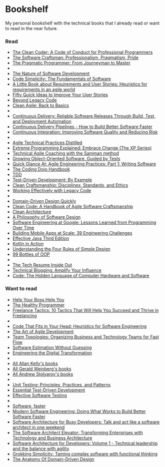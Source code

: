 # Bookshelf

My personal bookshelf with the technical books that I already read or want to read in the near future.

### Read

* [The Clean Coder: A Code of Conduct for Professional Programmers](https://www.goodreads.com/book/show/10284614-the-clean-coder?from_search=true&from_srp=true&qid=EmJTczFoSi&rank=2)
* [The Software Craftsman: Professionalism, Pragmatism, Pride](https://www.goodreads.com/book/show/23215733-the-software-craftsman?from_search=true&from_srp=true&qid=pd3MkBt8bW&rank=2)
* [The Pragmatic Programmer: From Journeyman to Master](https://www.goodreads.com/book/show/4099.The_Pragmatic_Programmer?from_search=true&from_srp=true&qid=FnLaqtNfIJ&rank=1)
* 
* [The Nature of Software Development](https://www.goodreads.com/book/show/23016056-the-nature-of-software-development?ac=1&from_search=true&qid=a8zueN851I&rank=1)
* [Code Simplicity: The Fundamentals of Software](https://www.goodreads.com/book/show/13234063-code-simplicity?from_search=true&from_srp=true&qid=D9vBzmE0tS&rank=3)
* [A Little Book about Requirements and User Stories: Heuristics for requirements in an agile world](https://www.goodreads.com/book/show/34971826-a-little-book-about-requirements-and-user-stories?from_search=true&from_srp=true&qid=2QFsfkrRN1&rank=3)
* [Fifty Quick Ideas to Improve Your User Stories](https://www.goodreads.com/book/show/21411450-fifty-quick-ideas-to-improve-your-user-stories?from_search=true&from_srp=true&qid=FEe8TD31uZ&rank=1)
* [Beyond Legacy Code](https://www.goodreads.com/book/show/26088456-beyond-legacy-code?from_search=true&from_srp=true&qid=b8sRtkllYQ&rank=1)
* [Clean Agile: Back to Basics](https://www.goodreads.com/book/show/45280021-clean-agile?from_search=true&from_srp=true&qid=f4ivuQTGfM&rank=1)
* 
* [Continuous Delivery: Reliable Software Releases Through Build, Test, and Deployment Automation](https://www.goodreads.com/book/show/8686650-continuous-delivery?from_search=true&from_srp=true&qid=jWpcAtTNGc&rank=1)
* [Continuous Delivery Pipelines - How to Build Better Software Faster](https://www.goodreads.com/book/show/56771495-continuous-delivery-pipelines---how-to-build-better-software-faster?from_search=true&from_srp=true&qid=KApTGnXo6L&rank=2)
* [Continuous Integration: Improving Software Quality and Reducing Risk](https://www.goodreads.com/book/show/1311542.Continuous_Integration?from_search=true&from_srp=true&qid=m3HreUJ3ax&rank=2)
* 
* [Agile Technical Practices Distilled](https://www.goodreads.com/book/show/41758433-agile-technical-practices-distilled?from_search=true&from_srp=true&qid=JfJvptFONl&rank=1)
* [Extreme Programming Explained: Embrace Change (The XP Series)](https://www.goodreads.com/book/show/67833.Extreme_Programming_Explained?ac=1&from_search=true&qid=uKHrUeXnE6&rank=1)
* [Technical Agile Coaching with the Samman method](https://www.goodreads.com/book/show/56659570-technical-agile-coaching-with-the-samman-method)
* [Growing Object-Oriented Software, Guided by Tests](https://www.goodreads.com/book/show/4268826-growing-object-oriented-software-guided-by-tests)
* [Quick Glance At: Agile Engineering Practices: Part 1: Writing Software](https://www.goodreads.com/book/show/54136102-quick-glance-at?from_search=true&from_srp=true&qid=NWAdZ3rIJC&rank=5)
* [The Coding Dojo Handbook](https://www.goodreads.com/book/show/17925612-the-coding-dojo-handbook)
* [TDD](https://www.goodreads.com/book/show/32618000-tdd?from_search=true&from_srp=true&qid=GjOITM6GqI&rank=6)
* [Test-Driven Development: By Example](https://www.goodreads.com/book/show/387190.Test_Driven_Development)
* [Clean Craftsmanship: Disciplines, Standards, and Ethics](https://www.goodreads.com/book/show/58611332-clean-craftsmanship?from_search=true&from_srp=true&qid=M2zNjz9Xgj&rank=2)
* [Working Effectively with Legacy Code](https://www.goodreads.com/book/show/44919.Working_Effectively_with_Legacy_Code?from_search=true&from_srp=true&qid=7XSCpcZn1t&rank=1)
* 
* [Domain-Driven Design Quickly](https://www.goodreads.com/book/show/2558105.Domain_Driven_Design_Quickly?from_search=true&from_srp=true&qid=HZCQaArLZd&rank=1)
* [Clean Code: A Handbook of Agile Software Craftsmanship](https://www.goodreads.com/book/show/3735293-clean-code?from_search=true&from_srp=true&qid=DB4ONkqgKh&rank=1)
* [Clean Architecture](https://www.goodreads.com/book/show/18043011-clean-architecture?from_search=true&from_srp=true&qid=PGY6bQ1kxs&rank=1)
* [A Philosophy of Software Design](https://www.goodreads.com/book/show/39996759-a-philosophy-of-software-design?from_search=true&from_srp=true&qid=QgTewZjGX0&rank=1)
* [Software Engineering at Google: Lessons Learned from Programming Over Time](https://www.goodreads.com/book/show/48816586-software-engineering-at-google?from_search=true&from_srp=true&qid=SzmPE18nnR&rank=1)
* [Building Mobile Apps at Scale: 39 Engineering Challenges](https://www.goodreads.com/book/show/57668267-building-mobile-apps-at-scale?from_search=true&from_srp=true&qid=opZcmAsoXD&rank=1)
* [Effective Java Third Edition](https://www.goodreads.com/book/show/34927404-effective-java)
* [Kotlin in Action](https://www.goodreads.com/book/show/29242249-kotlin-in-action?from_search=true&from_srp=true&qid=kScxC4Z7Xl&rank=1)
* [Understanding the Four Rules of Simple Design](https://www.goodreads.com/book/show/21841698-understanding-the-four-rules-of-simple-design?from_search=true&from_srp=true&qid=reKu5QpAJK&rank=1)
* [99 Bottles of OOP](https://www.goodreads.com/book/show/31183020-99-bottles-of-oop?from_search=true&from_srp=true&qid=kWFhktOOyK&rank=1)
*
* [The Tech Resume Inside Out](https://thetechresume.com/)
* [Technical Blogging: Amplify Your Influence](https://www.goodreads.com/book/show/45856607-technical-blogging?ac=1&from_search=true&qid=aqMXdLQgnn&rank=1)
* [Code: The Hidden Language of Computer Hardware and Software](https://www.goodreads.com/book/show/44882.Code?from_search=true&from_srp=true&qid=3JUv1rzBH8&rank=1)

### Want to read

* [Help Your Boss Help You](https://www.goodreads.com/book/show/57729490-help-your-boss-help-you)
* [The Healthy Programmer](https://www.goodreads.com/book/show/17229509-the-healthy-programmer)
* [Freelance Tactics: 10 Tactics That Will Help You Succeed and Thrive in Freelancing](https://www.goodreads.com/book/show/58863543-freelance-tactics?from_search=true&from_srp=true&qid=n2IbxxpniC&rank=2)
*
* [Code That Fits in Your Head: Heuristics for Software Engineering](https://www.goodreads.com/book/show/57345272-code-that-fits-in-your-head?from_search=true&from_srp=true&qid=p38e2fVGyF&rank=1)
* [The Art of Agile Development](https://www.goodreads.com/book/show/1654215.The_Art_of_Agile_Development)
* [Team Topologies: Organizing Business and Technology Teams for Fast Flow](https://www.goodreads.com/book/show/44135420-team-topologies?from_search=true&from_srp=true&qid=oHnsDSNTg8&rank=1)
* [Software Estimation Without Guessing](https://www.goodreads.com/book/show/53104134-software-estimation-without-guessing)
* [Engineering the Digital Transformation](https://garygruver.gumroad.com/l/Kkjxb)
*
* [All Allan Kelly's books](https://leanpub.com/u/allankelly)
* [All Gerald Weinberg's books](https://www.goodreads.com/author/show/174075.Gerald_M_Weinberg?from_search=true&from_srp=true)
* [All Andrew Stolyarov's books](http://stolyarov.info/books/programming_intro)
*
* [Unit Testing: Principles, Practices, and Patterns](https://www.goodreads.com/book/show/48927138-unit-testing?from_search=true&from_srp=true&qid=BZlkcaFXuP&rank=1)
* [Essential Test-Driven Development](https://www.goodreads.com/book/show/29952608-essential-test-driven-development)
* [Effective Software Testing](https://www.effective-software-testing.com/)
*
* [Software, faster](https://www.goodreads.com/book/show/34209962-software-faster?from_search=true&from_srp=true&qid=4Kp5CfhxV6&rank=3)
* [Modern Software Engineering: Doing What Works to Build Better Software Faster](https://www.amazon.com/Modern-Software-Engineering-Discipline-Development/dp/0137314914)
* [Software Architecture for Busy Developers: Talk and act like a software architect in one weekend](https://www.amazon.com/Software-Architecture-Busy-Developers-architect-ebook-dp-B09B2R6QN8/dp/B09B2R6QN8/ref=mt_other?_encoding=UTF8&me=&qid=)
* [The Software Architect Elevator: Transforming Enterprises with Technology and Business Architecture](https://www.goodreads.com/book/show/49828197-the-software-architect-elevator?from_search=true&from_srp=true&qid=DYVPyCKxB5&rank=1)
* [Software Architecture for Developers: Volume 1 - Technical leadership and the balance with agility](https://www.goodreads.com/book/show/33221518-software-architecture-for-developers?from_search=true&from_srp=true&qid=agAV9tvllm&rank=1)
* [Grokking Simplicity: Taming complex software with functional thinking](https://www.goodreads.com/book/show/52257623-grokking-simplicity?from_search=true&from_srp=true&qid=9e7dV1v4QZ&rank=1)
* [The Anatomy Of Domain-Driven Design](https://www.goodreads.com/book/show/34391608-the-anatomy-of-domain-driven-design)
